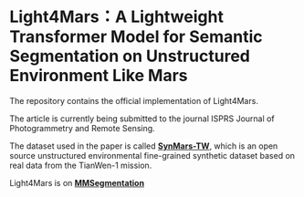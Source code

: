 # Light4Mars：A Lightweight Transformer Model for Semantic Segmentation on Unstructured Environment Like Mars

The repository contains the official implementation of Light4Mars.

The article is currently being submitted to the journal ISPRS Journal of Photogrammetry and Remote Sensing.

The dataset used in the paper is called [**SynMars-TW**](https://github.com/CVIR-Lab/SynMars/tree/SynMars-TW), which is an open source unstructured environmental fine-grained synthetic dataset based on real data from the TianWen-1 mission.

Light4Mars is on [**MMSegmentation**](https://github.com/open-mmlab/mmsegmentation)
